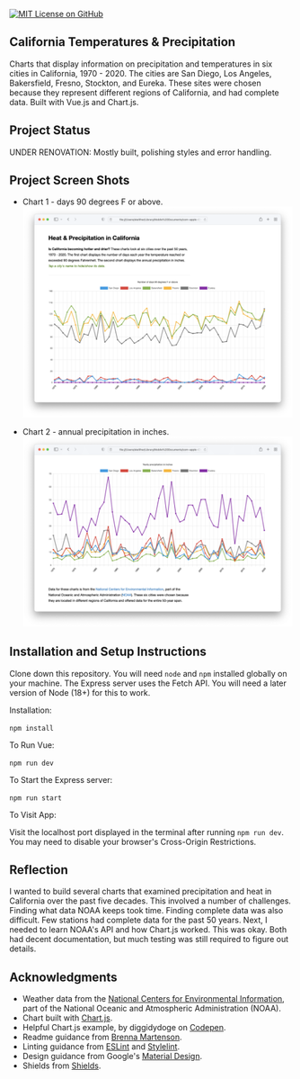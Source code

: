 [![MIT License on GitHub](https://img.shields.io/github/license/seankelliher/california-temps-precip?style=flat-square)](/LICENSE.txt)
## California Temperatures & Precipitation

Charts that display information on precipitation and temperatures in six cities in California, 1970 - 2020. The cities are San Diego, Los Angeles, Bakersfield, Fresno, Stockton, and Eureka. These sites were chosen because they represent different regions of California, and had complete data. Built with Vue.js and Chart.js.

## Project Status

UNDER RENOVATION: Mostly built, polishing styles and error handling.

## Project Screen Shots

* Chart 1 - days 90 degrees F or above.
![screen shot of project](/screenshots/california-temps-precip-screenshot1.png?s=600)

* Chart 2 - annual precipitation in inches.
![screen shot of project](/screenshots/california-temps-precip-screenshot2.png?s=600)

## Installation and Setup Instructions

Clone down this repository. You will need `node` and `npm` installed globally on your machine. The Express server uses the Fetch API. You will need a later version of Node (18+) for this to work. 

Installation:

`npm install`  

To Run Vue:

`npm run dev`  

To Start the Express server:

`npm run start`  

To Visit App:

Visit the localhost port displayed in the terminal after running `npm run dev`. You may need to disable your browser's Cross-Origin Restrictions.

## Reflection

I wanted to build several charts that examined precipitation and heat in California over the past five decades. This involved a number of challenges. Finding what data NOAA keeps took time. Finding complete data was also difficult. Few stations had complete data for the past 50 years. Next, I needed to learn NOAA's API and how Chart.js worked. This was okay. Both had decent documentation, but much testing was still required to figure out details.

## Acknowledgments

* Weather data from the [National Centers for Environmental Information](https://gist.github.com/martensonbj/6bf2ec2ed55f5be723415ea73c4557c4), part of the National Oceanic and Atmospheric Administration (NOAA).
* Chart built with [Chart.js](https://www.chartjs.org/docs/latest/).
* Helpful Chart.js example, by diggidydoge on [Codepen](https://codepen.io/diggitydoge/pen/MWWmgJp?__cf_chl_captcha_tk__=0p_9xAp805KWSEbmYe2FWoI8MrlpQUN_VncDcE8VenI-1637378794-0-gaNycGzNB30).
* Readme guidance from [Brenna Martenson](https://gist.github.com/martensonbj/6bf2ec2ed55f5be723415ea73c4557c4).
* Linting guidance from [ESLint](https://eslint.org) and [Stylelint](https://stylelint.io).
* Design guidance from Google's [Material Design](https://material.io/design).
* Shields from [Shields](https://shields.io).
